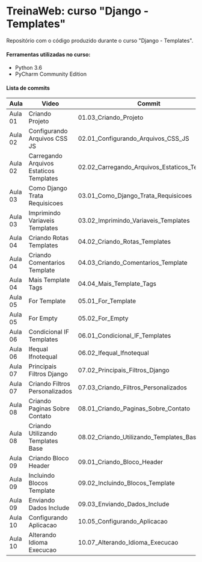 # TreinaWeb: curso "Django - Templates"

Repositório com o código produzido durante o curso "Django - Templates".

#### Ferramentas utilizadas no curso:
  - Python 3.6
  - PyCharm Community Edition

#### Lista de commits
Aula | Video | Commit | Link 
------ | ------ | ------ | ------ 
Aula 01| Criando Projeto | 01.03_Criando_Projeto | [Download](https://github.com/treinaweb/treinaweb-django-templates/archive/74aa05cb79201da564dee377d039e587e315705d.zip) 
Aula 02| Configurando Arquivos CSS JS | 02.01_Configurando_Arquivos_CSS_JS | [Download](https://github.com/treinaweb/treinaweb-django-templates/archive/e9e3a85fee72459091c9e962f0ebc44de6a80075.zip) 
Aula 02| Carregando Arquivos Estaticos Templates | 02.02_Carregando_Arquivos_Estaticos_Templates | [Download](https://github.com/treinaweb/treinaweb-django-templates/archive/c1833079d9ceb84359feeb7d278fc4905318f41b.zip) 
Aula 03| Como Django Trata Requisicoes | 03.01_Como_Django_Trata_Requisicoes | [Download](https://github.com/treinaweb/treinaweb-django-templates/archive/ec2abc9263c9de5bfad0d6e44f8ec5c6dad3496b.zip) 
Aula 03| Imprimindo Variaveis Templates | 03.02_Imprimindo_Variaveis_Templates | [Download](https://github.com/treinaweb/treinaweb-django-templates/archive/e74c73acd18dfe740ce772d4fe558d36db429518.zip) 
Aula 04| Criando Rotas Templates | 04.02_Criando_Rotas_Templates | [Download](https://github.com/treinaweb/treinaweb-django-templates/archive/c4a840f26eac9325ad737d9e27e8b05865383594.zip) 
Aula 04| Criando Comentarios Template | 04.03_Criando_Comentarios_Template | [Download](https://github.com/treinaweb/treinaweb-django-templates/archive/d69b4942307af7095c86535034d0dbe1042dab05.zip) 
Aula 04| Mais Template Tags | 04.04_Mais_Template_Tags | [Download](https://github.com/treinaweb/treinaweb-django-templates/archive/0596ef3a24ebef02a18ab38cfaa24d31f538ba63.zip) 
Aula 05| For Template | 05.01_For_Template | [Download](https://github.com/treinaweb/treinaweb-django-templates/archive/20555d196e7fbe1f5112f2ec3f13aaca71faa734.zip) 
Aula 05| For Empty | 05.02_For_Empty | [Download](https://github.com/treinaweb/treinaweb-django-templates/archive/3a25af741e3415b5eb606e4a1ed018a4b8425daf.zip) 
Aula 06| Condicional IF Templates | 06.01_Condicional_IF_Templates | [Download](https://github.com/treinaweb/treinaweb-django-templates/archive/b5b7678f9f9c5e73c60861974a3fc52054a8d09e.zip) 
Aula 06| Ifequal Ifnotequal | 06.02_Ifequal_Ifnotequal | [Download](https://github.com/treinaweb/treinaweb-django-templates/archive/c588f7fb388ab857e76ab3a8ae44e74bd2f1bf30.zip) 
Aula 07| Principais Filtros Django | 07.02_Principais_Filtros_Django | [Download](https://github.com/treinaweb/treinaweb-django-templates/archive/2596732cf024f1246ba349d4c0cbc70d0a1ad0f8.zip) 
Aula 07| Criando Filtros Personalizados | 07.03_Criando_Filtros_Personalizados | [Download](https://github.com/treinaweb/treinaweb-django-templates/archive/b0792242f1b78d77bb023f649d257cad2e0c213a.zip) 
Aula 08| Criando Paginas Sobre Contato | 08.01_Criando_Paginas_Sobre_Contato | [Download](https://github.com/treinaweb/treinaweb-django-templates/archive/bdeb87a272fcf455483423f23db5ceb838412ecc.zip) 
Aula 08| Criando Utilizando Templates Base | 08.02_Criando_Utilizando_Templates_Base | [Download](https://github.com/treinaweb/treinaweb-django-templates/archive/71771337d3eb65be15ba22ed9ef11e387865c0a5.zip) 
Aula 09| Criando Bloco Header | 09.01_Criando_Bloco_Header | [Download](https://github.com/treinaweb/treinaweb-django-templates/archive/103669b1177fb07ad3bcdd4f5c7f298926bfd3ec.zip) 
Aula 09| Incluindo Blocos Template | 09.02_Incluindo_Blocos_Template | [Download](https://github.com/treinaweb/treinaweb-django-templates/archive/b0e18d9fc07f1d8ff32574bde919b6773ec3674e.zip) 
Aula 09| Enviando Dados Include | 09.03_Enviando_Dados_Include | [Download](https://github.com/treinaweb/treinaweb-django-templates/archive/eb7151eef5e7728082e43e28f59a12780e8e0f19.zip) 
Aula 10| Configurando Aplicacao | 10.05_Configurando_Aplicacao | [Download](https://github.com/treinaweb/treinaweb-django-templates/archive/13f46564be40288074fdca73b55df176bc15fa78.zip) 
Aula 10| Alterando Idioma Execucao | 10.07_Alterando_Idioma_Execucao | [Download](https://github.com/treinaweb/treinaweb-django-templates/archive/6a2b6b597f821a4ab77dd23ad9868fd715d62c93.zip) 

